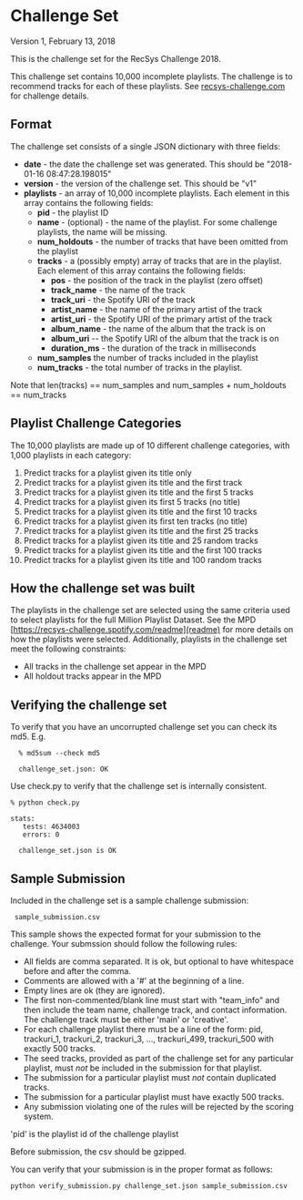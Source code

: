 Challenge Set
=============
Version 1, February 13, 2018

This is the challenge set for the RecSys Challenge 2018.

This challenge set contains 10,000 incomplete playlists. The challenge
is to recommend tracks for each of these playlists.  See
[recsys-challenge.com](http://https://recsys-challenge.spotify.com/) for
challenge details.

Format
------
The challenge set consists of a single JSON dictionary with three fields:

   * **date** - the date the challenge set was generated. This should be "2018-01-16 08:47:28.198015"
   * **version** - the version of the challenge set. This should be "v1"
   * **playlists** - an array of 10,000 incomplete playlists. Each element in this array contains the following fields:
      * **pid** - the playlist ID
      * **name** - (optional) - the name of the playlist. For some challenge playlists, the name will be missing.
      * **num_holdouts** - the number of tracks that have been omitted from the playlist
      * **tracks** - a (possibly empty) array of tracks that are in the playlist. Each element of this array contains the following fields:
         * **pos** - the position of the track in the playlist (zero offset)
         * **track_name** - the name of the track
         * **track_uri** - the Spotify URI of the track
         * **artist_name** - the name of the primary artist of the track
         * **artist_uri** - the Spotify URI of the primary artist of the track
         * **album_name** - the name of the album that the track is on
         * **album_uri** -- the Spotify URI of the album that the track is on
         * **duration_ms** - the duration of the track in milliseconds
      * **num_samples** the number of tracks included in the playlist
      * **num_tracks** - the total number of tracks in the playlist.

  Note that len(tracks) == num\_samples and num\_samples + num\_holdouts == num\_tracks

Playlist Challenge Categories
-------------------
The 10,000 playlists are made up of 10 different challenge categories, with 1,000 playlists in each category:

   1. Predict tracks for a playlist given its title only
   2. Predict tracks for a playlist given its title and the first track
   3. Predict tracks for a playlist given its title and the first 5 tracks
   4. Predict tracks for a playlist given its first 5 tracks (no title)
   5. Predict tracks for a playlist given its title and the first 10 tracks
   6. Predict tracks for a playlist given its first ten tracks (no title)
   7. Predict tracks for a playlist given its title and the first 25 tracks
   8. Predict tracks for a playlist given its title and 25 random tracks
   9. Predict tracks for a playlist given its title and the first 100 tracks
   10. Predict tracks for a playlist given its title and 100 random tracks


How the challenge set was built
--------------------------------
The playlists in the challenge set are selected using the same criteria used to select playlists for
the full Million Playlist Dataset. See the MPD [https://recsys-challenge.spotify.com/readme](readme) 
for more details on how the playlists were selected. Additionally, playlists in the challenge set meet
the following constraints:

   * All tracks in the challenge set appear in the MPD
   * All holdout tracks appear in the MPD
   

Verifying the challenge set
---------------------------
To verify that you have an uncorrupted challenge set you can check its md5. E.g.
    
      % md5sum --check md5

      challenge_set.json: OK

Use check.py to verify that the challenge set is internally consistent.

    % python check.py

    stats:
       tests: 4634003
       errors: 0

      challenge_set.json is OK


Sample Submission
------------------
Included in the challenge set is a sample challenge submission: 

     sample_submission.csv

This sample shows the expected format for your submission to the challenge. Your
submssion should follow the following rules:

   * All fields are comma separated. It is ok, but optional to have whitespace before and after the comma.
   * Comments are allowed with a '#' at the beginning of a line.
   * Empty lines are ok (they are ignored).
   * The first non-commented/blank line must start with "team_info" and then include the team name, challenge track, 
     and contact information. The challenge track must be either 'main' or 'creative'.
   * For each challenge playlist there must be a line of the form:
        pid, trackuri\_1, trackuri\_2, trackuri\_3, ..., trackuri\_499, trackuri\_500 with exactly 500 tracks.
   * The seed tracks, provided as part of the challenge set for any particular playlist,
     must *not* be included in the submission for that playlist.
   * The submission for a particular playlist must *not* contain duplicated tracks.
   * The submission for a particular playlist must have exactly 500 tracks.
   * Any submission violating one of the rules will be rejected by the scoring system.

'pid' is the playlist id of the challenge playlist

Before submission, the csv should be gzipped.

You can verify that your submission is in the proper format as follows:

    python verify_submission.py challenge_set.json sample_submission.csv


